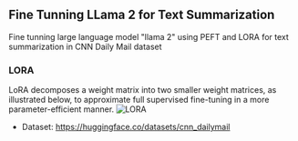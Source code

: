 ## Fine Tunning LLama 2 for Text Summarization

Fine tunning large language model "llama 2" using PEFT and LORA for text summarization in CNN Daily Mail dataset

### LORA
LoRA decomposes a weight matrix into two smaller weight matrices, as illustrated below, to approximate full supervised fine-tuning in a more parameter-efficient manner.
![LORA](https://lightningaidev.wpengine.com/wp-content/uploads/2023/10/lora-expimage7.png)

* Dataset:
https://huggingface.co/datasets/cnn_dailymail


